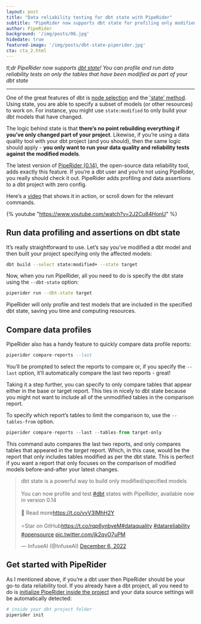 ```yaml
---
layout: post
title: "Data reliability testing for dbt state with PipeRider"
subtitle: "PipeRider now supports dbt state for profiling only modified models"
author: PipeRider
background: '/img/posts/06.jpg'
hidedate: true
featured-image: '/img/posts/dbt-state-piperider.jpg'
cta: cta_2.html
---
```


*tl;dr PipeRider now supports [dbt state](https://docs.getdbt.com/reference/node-selection/methods#the-state-method)! You can profile and run data reliability tests on only the tables that have been modified as part of your dbt state*

<hr />

One of the great features of dbt is [node selection](https://docs.getdbt.com/reference/node-selection/syntax) and the ['state' method](https://docs.getdbt.com/reference/node-selection/methods#the-state-method). Using state, you are able to specify a subset of models (or other resources) to work on. For instance, you might use `state:modified` to only build your dbt models that have changed.

The logic behind state is that **there’s no point rebuilding everything if you’ve only changed part of your project**. Likewise, if you’re using a data quality tool with your dbt project (and you should), then the same logic should apply - **you only want to run your data quality and reliability tests against the modified models**.

The latest version of [PipeRider (0.14)](https://github.com/infuseai/piperider), the open-source data reliability tool, adds exactly this feature. If you’re a dbt user and you’re not using PipeRider, you really should check it out. PipeRider adds profiling and data assertions to a dbt project with zero config.

Here’s a [video](https://www.youtube.com/watch?v=2J2Cu84HonU) that shows it in action, or scroll down for the relevant commands.


{% youtube "https://www.youtube.com/watch?v=2J2Cu84HonU" %}

## Run data profiling and assertions on dbt state

It’s really straightforward to use. Let’s say you’ve modified a dbt model and then built your project specifying only the affected models:

```bash
dbt build --select state:modified+ --state target
```

Now, when you run PipeRider, all you need to do is specify the dbt state using the `--dbt-state` option:

```bash
piperider run --dbt-state target
```

PipeRider will only profile and test models that are included in the specified dbt state, saving you time and computing resources.

## Compare data profiles

PipeRider also has a handy feature to quickly compare data profile reports:

```sql
piperider compare-reports --last
```

You’ll be prompted to select the reports to compare or, if you specify the `--last` option, it’ll automatically compare the last two reports - great! 

Taking it a step further, you can specify to only compare tables that appear either in the base or target report. This ties in nicely to dbt state because you might not want to include all of the unmodified tables in the comparison report.

To specify which report’s tables to limit the comparison to, use the `--tables-from` option. 

```jsx
piperider compare-reports --last --tables-from target-only
```

This command auto compares the last two reports, and only compares tables that appeared in the *target* report. Which, in this case, would be the report that only includes tables modified as per the dbt state.  This is perfect if you want a report that only focuses on the comparison of modified models before-and-after your latest changes.

<blockquote class="twitter-tweet"><p lang="en" dir="ltr">dbt state is a powerful way to build only modified/specified models<br><br>You can now profile and test <a href="https://twitter.com/hashtag/dbt?src=hash&amp;ref_src=twsrc%5Etfw">#dbt</a> states with PipeRider, available now in version 0.14<br><br>👀 Read more<a href="https://t.co/vvV3IMhH2Y">https://t.co/vvV3IMhH2Y</a><br><br>⭐️Star on GitHub<a href="https://t.co/rqp6ynbyeM">https://t.co/rqp6ynbyeM</a><a href="https://twitter.com/hashtag/dataquality?src=hash&amp;ref_src=twsrc%5Etfw">#dataquality</a> <a href="https://twitter.com/hashtag/datareliability?src=hash&amp;ref_src=twsrc%5Etfw">#datareliability</a> <a href="https://twitter.com/hashtag/opensource?src=hash&amp;ref_src=twsrc%5Etfw">#opensource</a> <a href="https://t.co/jk2qvO7uPM">pic.twitter.com/jk2qvO7uPM</a></p>&mdash; InfuseAI (@InfuseAI) <a href="https://twitter.com/InfuseAI/status/1600150571402477569?ref_src=twsrc%5Etfw">December 6, 2022</a></blockquote> <script async src="https://platform.twitter.com/widgets.js" charset="utf-8"></script> 


## Get started with PipeRider

As I mentioned above, if you’re a dbt user then PipeRider should be your go-to data reliability tool.  If you already have a dbt project, all you need to do is [initialize PipeRider inside the project](https://docs.piperider.io/cli/dbt-integration) and your data source settings will be automatically detected:

```bash
# inside your dbt project folder
piperider init
```
